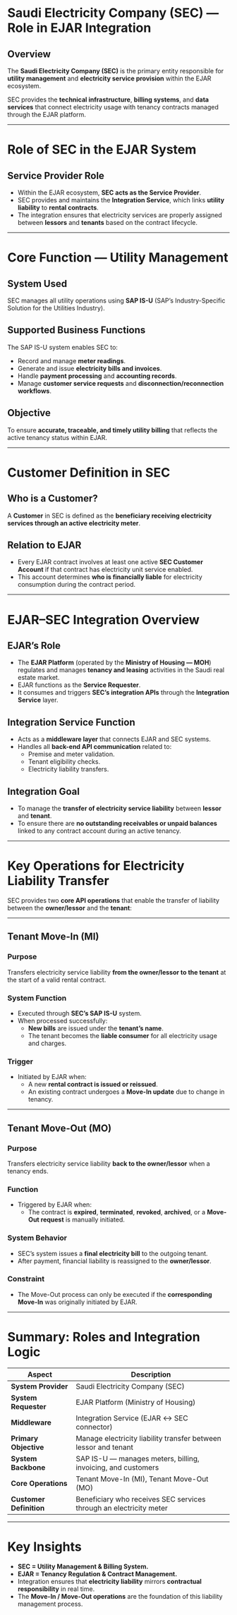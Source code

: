 # Saudi Electricity Company (SEC) — Role in EJAR Integration

## Overview

The **Saudi Electricity Company (SEC)** is the primary entity responsible for **utility management** and **electricity service provision** within the EJAR ecosystem.

SEC provides the **technical infrastructure**, **billing systems**, and **data services** that connect electricity usage with tenancy contracts managed through the EJAR platform.

---

# Role of SEC in the EJAR System

## Service Provider Role

- Within the EJAR ecosystem, **SEC acts as the Service Provider**.
- SEC provides and maintains the **Integration Service**, which links **utility liability** to **rental contracts**.
- The integration ensures that electricity services are properly assigned between **lessors** and **tenants** based on the contract lifecycle.

---

# Core Function — Utility Management

## System Used

SEC manages all utility operations using **SAP IS-U** (SAP’s Industry-Specific Solution for the Utilities Industry).

## Supported Business Functions

The SAP IS-U system enables SEC to:

- Record and manage **meter readings**.
- Generate and issue **electricity bills and invoices**.
- Handle **payment processing** and **accounting records**.
- Manage **customer service requests** and **disconnection/reconnection workflows**.

## Objective

To ensure **accurate, traceable, and timely utility billing** that reflects the active tenancy status within EJAR.

---

# Customer Definition in SEC

## Who is a Customer?

A **Customer** in SEC is defined as the **beneficiary receiving electricity services through an active electricity meter**.

## Relation to EJAR

- Every EJAR contract involves at least one active **SEC Customer Account** if that contract has electricity unit service enabled.
- This account determines **who is financially liable** for electricity consumption during the contract period.

---

# EJAR–SEC Integration Overview

## EJAR’s Role

- The **EJAR Platform** (operated by the **Ministry of Housing — MOH**) regulates and manages **tenancy and leasing** activities in the Saudi real estate market.
- EJAR functions as the **Service Requester**.
- It consumes and triggers **SEC’s integration APIs** through the **Integration Service** layer.

## Integration Service Function

- Acts as a **middleware layer** that connects EJAR and SEC systems.
- Handles all **back-end API communication** related to:
  - Premise and meter validation.
  - Tenant eligibility checks.
  - Electricity liability transfers.

## Integration Goal

- To manage the **transfer of electricity service liability** between **lessor** and **tenant**.
- To ensure there are **no outstanding receivables or unpaid balances** linked to any contract account during an active tenancy.

---

# Key Operations for Electricity Liability Transfer

SEC provides two **core API operations** that enable the transfer of liability between the **owner/lessor** and the **tenant**:

---

## Tenant Move-In (MI)

### Purpose

Transfers electricity service liability **from the owner/lessor to the tenant** at the start of a valid rental contract.

### System Function

- Executed through **SEC’s SAP IS-U** system.
- When processed successfully:
  - **New bills** are issued under the **tenant’s name**.
  - The tenant becomes the **liable consumer** for all electricity usage and charges.

### Trigger

- Initiated by EJAR when:
  - A new **rental contract is issued or reissued**.
  - An existing contract undergoes a **Move-In update** due to change in tenancy.

---

## Tenant Move-Out (MO)

### Purpose

Transfers electricity service liability **back to the owner/lessor** when a tenancy ends.

### Function

- Triggered by EJAR when:
  - The contract is **expired**, **terminated**, **revoked**, **archived**, or a **Move-Out request** is manually initiated.

### System Behavior

- SEC’s system issues a **final electricity bill** to the outgoing tenant.
- After payment, financial liability is reassigned to the **owner/lessor**.

### Constraint

- The Move-Out process can only be executed if the **corresponding Move-In** was originally initiated by EJAR.

---

# Summary: Roles and Integration Logic

| Aspect | Description |
|--------|--------------|
| **System Provider** | Saudi Electricity Company (SEC) |
| **System Requester** | EJAR Platform (Ministry of Housing) |
| **Middleware** | Integration Service (EJAR ↔ SEC connector) |
| **Primary Objective** | Manage electricity liability transfer between lessor and tenant |
| **System Backbone** | SAP IS-U — manages meters, billing, invoicing, and customers |
| **Core Operations** | Tenant Move-In (MI), Tenant Move-Out (MO) |
| **Customer Definition** | Beneficiary who receives SEC services through an electricity meter |

---

# Key Insights

- **SEC = Utility Management & Billing System.**
- **EJAR = Tenancy Regulation & Contract Management.**
- Integration ensures that **electricity liability** mirrors **contractual responsibility** in real time.
- The **Move-In / Move-Out operations** are the foundation of this liability management process.
